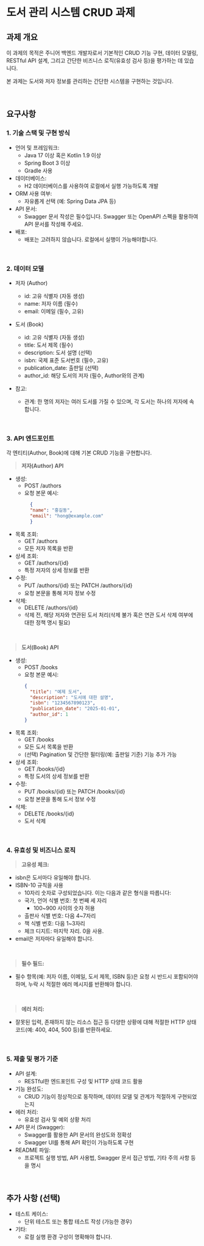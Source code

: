 # 도서 관리 시스템 CRUD 과제

## 과제 개요

이 과제의 목적은 주니어 백엔드 개발자로서 기본적인 CRUD 기능 구현, 데이터 모델링, RESTful API 설계, 그리고 간단한 비즈니스 로직(유효성 검사 등)을 평가하는 데 있습니다.

본 과제는 도서와 저자 정보를 관리하는 간단한 시스템을 구현하는 것입니다.

<br/>

## 요구사항

### **1. 기술 스택 및 구현 방식**

- 언어 및 프레임워크:
    - Java 17 이상 혹은 Kotlin 1.9 이상
    - Spring Boot 3 이상
    - Gradle 사용
- 데이터베이스:
    - H2 데이터베이스를 사용하여 로컬에서 실행 가능하도록 개발
- ORM 사용 여부:
    - 자유롭게 선택 (예: Spring Data JPA 등)
- API 문서:
    - Swagger 문서 작성은 필수입니다. Swagger 또는 OpenAPI 스펙을 활용하여 API 문서를 작성해 주세요.
- 배포:
    - 배포는 고려하지 않습니다. 로컬에서 실행이 가능해야합니다.

<br/>

### **2. 데이터 모델**

- 저자 (Author)
    - id: 고유 식별자 (자동 생성)
    - name: 저자 이름 (필수)
    - email: 이메일 (필수, 고유)

- 도서 (Book)
    - id: 고유 식별자 (자동 생성)
    - title: 도서 제목 (필수)
    - description: 도서 설명 (선택)
    - isbn: 국제 표준 도서번호 (필수, 고유)
    - publication_date: 출판일 (선택)
    - author_id: 해당 도서의 저자 (필수, Author와의 관계)
- 참고:
    - 관계: 한 명의 저자는 여러 도서를 가질 수 있으며, 각 도서는 하나의 저자에 속합니다.

<br/>

### **3. API 엔드포인트**

각 엔티티(Author, Book)에 대해 기본 CRUD 기능을 구현합니다.

> **저자(Author) API**

- 생성:
    - POST /authors
    - 요청 본문 예시:
      ```json
        {
        "name": "홍길동",
        "email": "hong@example.com"
        }
      ```
- 목록 조회:
    - GET /authors
    - 모든 저자 목록을 반환
- 상세 조회:
    - GET /authors/{id}
    - 특정 저자의 상세 정보를 반환
- 수정:
    - PUT /authors/{id} 또는 PATCH /authors/{id}
    - 요청 본문을 통해 저자 정보 수정
- 삭제:
    - DELETE /authors/{id}
    - 삭제 전, 해당 저자와 연관된 도서 처리(삭제 불가 혹은 연관 도서 삭제 여부에 대한 정책 명시 필요)

<br/>

> **도서(Book) API**

- 생성:
    - POST /books
    - 요청 본문 예시:
      ```json
      {
        "title": "예제 도서",
        "description": "도서에 대한 설명",
        "isbn": "1234567890123",
        "publication_date": "2025-01-01",
        "author_id": 1
      }
      ```
- 목록 조회:
    - GET /books
    - 모든 도서 목록을 반환
    - (선택) Pagination 및 간단한 필터링(예: 출판일 기준) 기능 추가 가능
- 상세 조회:
    - GET /books/{id}
    - 특정 도서의 상세 정보를 반환
- 수정:
    - PUT /books/{id} 또는 PATCH /books/{id}
    - 요청 본문을 통해 도서 정보 수정
- 삭제:
    - DELETE /books/{id}
    - 도서 삭제

<br/>

### **4. 유효성 및 비즈니스 로직**

> **고유성 체크:**

- isbn은 도서마다 유일해야 합니다.
- ISBN-10 규칙을 사용
    - 10자리 숫자로 구성되었습니다. 이는 다음과 같은 형식을 따릅니다:
    - 국가, 언어 식별 번호: 첫 번째 세 자리
        - 100~900 사이의 숫자 허용
    - 출판사 식별 번호: 다음 4~7자리
    - 책 식별 번호: 다음 1~3자리
    - 체크 디지트: 마지막 자리. 0을 사용.
- email은 저자마다 유일해야 합니다.

<br/>

> **필수 필드:**

- 필수 항목(예: 저자 이름, 이메일, 도서 제목, ISBN 등)은 요청 시 반드시 포함되어야 하며, 누락 시 적절한 에러 메시지를 반환해야 합니다.

<br/>

> **에러 처리:**

- 잘못된 입력, 존재하지 않는 리소스 접근 등 다양한 상황에 대해 적절한 HTTP 상태 코드(예: 400, 404, 500 등)를 반환하세요.

<br/>

### 5. 제출 및 평가 기준

- API 설계:
    - RESTful한 엔드포인트 구성 및 HTTP 상태 코드 활용
- 기능 완성도:
    - CRUD 기능이 정상적으로 동작하며, 데이터 모델 및 관계가 적절하게 구현되었는지
- 에러 처리:
    - 유효성 검사 및 예외 상황 처리
- API 문서 (Swagger):
    - Swagger를 활용한 API 문서의 완성도와 정확성
    - Swagger UI를 통해 API 확인이 가능하도록 구현
- README 파일:
    - 프로젝트 실행 방법, API 사용법, Swagger 문서 접근 방법, 기타 주의 사항 등을 명시

<br/>

## 추가 사항 (선택)

- 테스트 케이스:
    - 단위 테스트 또는 통합 테스트 작성 (가능한 경우)
- 기타:
    - 로컬 실행 환경 구성이 명확해야 합니다.
